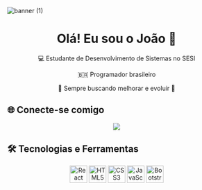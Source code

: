 ![banner (1)](https://github.com/user-attachments/assets/b1ca1326-6fb4-4e8c-aef7-862036b22c7a)

<h1 align="center">Olá! Eu sou o João 👋</h1>

<p align="center">
  💻 Estudante de Desenvolvimento de Sistemas no SESI
  <p align="center">
  🇧🇷 Programador brasileiro
  </p>  
  <p align="center">
  🎯 Sempre buscando melhorar e evoluir 🚀
  </p>  
</p>


## 🌐 Conecte-se comigo

<p align="center">
  <a href="https://instagram.com/wsjoaox">
    <img src="https://img.shields.io/badge/Instagram-E4405F?style=for-the-badge&logo=instagram&logoColor=white"/>
  </a>
</p>


## 🛠️ Tecnologias e Ferramentas

<p align="center">
  <img src="https://img.icons8.com/color/48/000000/react-native.png" title="React Native" width="40" height="40"/>
  <img src="https://img.icons8.com/color/48/000000/html-5--v1.png" title="HTML5" width="40" height="40"/>
  <img src="https://img.icons8.com/color/48/000000/css3.png" title="CSS3" width="40" height="40"/>
  <img src="https://img.icons8.com/color/48/000000/javascript--v1.png" title="JavaScript" width="40" height="40"/>
  <img src="https://img.icons8.com/color/48/bootstrap.png" title="Bootstrap" width="40" height="40"/>
</p>

